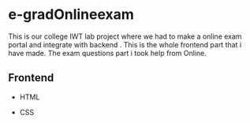 # e-gradOnlineexam

This is our college IWT lab project where we had to make a online exam portal and integrate with backend .
This is the whole frontend part that i have made.
The exam questions part i took help from Online.

## Frontend

- HTML

- CSS
